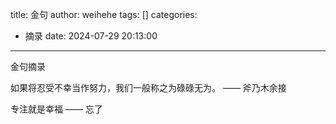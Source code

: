 title: 金句
author: weihehe
tags: []
categories:
  - 摘录
date: 2024-07-29 20:13:00
---
金句摘录
<!--more-->

如果将忍受不幸当作努力，我们一般称之为碌碌无为。 —— 斧乃木余接

专注就是幸福 —— 忘了
